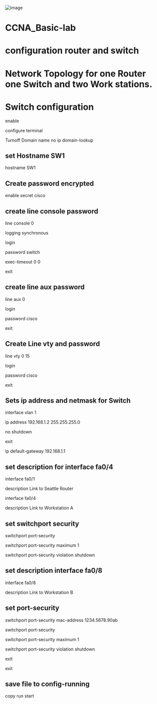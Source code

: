 

![image](https://github.com/user-attachments/assets/9986956e-30d1-4e37-8c9c-20eb6ec2f4b7)





# CCNA_Basic-lab

# configuration router and switch

# Network Topology for one Router one Switch and two Work stations.

# Switch configuration

 enable

 configure terminal

Turnoff Domain name
 no ip domain-lookup
## set Hostname SW1 
hostname SW1
## Create password encrypted

enable secret cisco

## create line console password

line console 0

logging synchronous

login

password switch

exec-timeout 0 0

exit

## create line aux password

line aux 0

login

password cisco

exit

## Create Line vty and password

line vty 0 15

login

password cisco

exit

## Sets ip address and netmask for Switch

interface vlan 1

ip address 192.168.1.2 255.255.255.0

no shutdown

exit

ip default-gateway 192.168.1.1

## set description for interface fa0/4

interface fa0/1

description Link to Seattle Router

interface fa0/4

description Link to Workstation A

## set switchport security

switchport port-security 

switchport port-security maximum 1

switchport port-security violation shutdown
 

## set description interface fa0/8

interface fa0/8

description Link to Workstation B

## set port-security

switchport  port-security mac-address 1234.5678.90ab

switchport port-security

switchport port-security maximum 1

switchport port-security violation shutdown

exit

exit

## save file to config-running

copy run start















 

